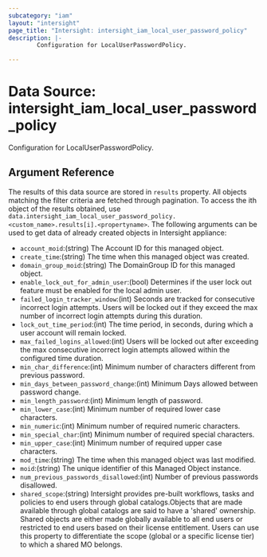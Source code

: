 ```yaml
---
subcategory: "iam"
layout: "intersight"
page_title: "Intersight: intersight_iam_local_user_password_policy"
description: |-
        Configuration for LocalUserPasswordPolicy.

---
```


# Data Source: intersight_iam_local_user_password_policy
Configuration for LocalUserPasswordPolicy.
## Argument Reference
The results of this data source are stored in `results` property.
All objects matching the filter criteria are fetched through pagination.
To access the ith object of the results obtained, use `data.intersight_iam_local_user_password_policy.<custom_name>.results[i].<propertyname>`.
The following arguments can be used to get data of already created objects in Intersight appliance:
* `account_moid`:(string) The Account ID for this managed object. 
* `create_time`:(string) The time when this managed object was created. 
* `domain_group_moid`:(string) The DomainGroup ID for this managed object. 
* `enable_lock_out_for_admin_user`:(bool) Determines if the user lock out feature must be enabled for the local admin user. 
* `failed_login_tracker_window`:(int) Seconds are tracked for consecutive incorrect login attempts. Users will be locked out if they exceed the max number of incorrect login attempts during this duration. 
* `lock_out_time_period`:(int) The time period, in seconds, during which a user account will remain locked. 
* `max_failed_logins_allowed`:(int) Users will be locked out after exceeding the max consecutive incorrect login attempts allowed within the configured time duration. 
* `min_char_difference`:(int) Minimum number of characters different from previous password. 
* `min_days_between_password_change`:(int) Minimum Days allowed between password change. 
* `min_length_password`:(int) Minimum length of password. 
* `min_lower_case`:(int) Minimum number of required lower case characters. 
* `min_numeric`:(int) Minimum number of required numeric characters. 
* `min_special_char`:(int) Minimum number of required special characters. 
* `min_upper_case`:(int) Minimum number of required upper case characters. 
* `mod_time`:(string) The time when this managed object was last modified. 
* `moid`:(string) The unique identifier of this Managed Object instance. 
* `num_previous_passwords_disallowed`:(int) Number of previous passwords disallowed. 
* `shared_scope`:(string) Intersight provides pre-built workflows, tasks and policies to end users through global catalogs.Objects that are made available through global catalogs are said to have a 'shared' ownership. Shared objects are either made globally available to all end users or restricted to end users based on their license entitlement. Users can use this property to differentiate the scope (global or a specific license tier) to which a shared MO belongs. 
 
